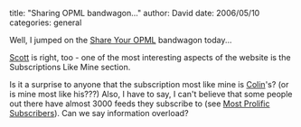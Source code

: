 
title: "Sharing OPML bandwagon..."
author: David
date: 2006/05/10
categories: general

Well, I jumped on the [Share Your OPML](http://share.opml.org/) bandwagon today...

[Scott](http://www.hanselman.com/blog/ShareMyOPMLEveryonesDoingIt.aspx) is right, too - one of the most interesting aspects of the website is the Subscriptions Like Mine section.

Is it a surprise to anyone that the subscription most like mine is [Colin](http://www.colinneller.com/blog/)'s? (or is mine most like his???) Also, I have to say, I can't believe that some people out there have almost 3000 feeds they subscribe to (see [Most Prolific Subscribers](http://share.opml.org/prolificsubscribers/)). Can we say information overload?

